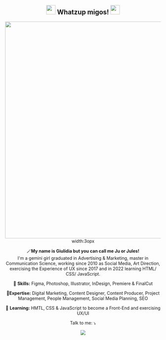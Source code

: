 
<span align="center">


## <img src="https://c.tenor.com/tcUHuyfhymAAAAAi/emoji-emojis.gif" width="30px"> Whatzup migos! <img src="https://c.tenor.com/tcUHuyfhymAAAAAi/emoji-emojis.gif" width="30px"></h2>


<div align="center">
<img src="https://user-images.githubusercontent.com/100308775/169810599-5fea08b8-53c0-4152-9298-4b75d18a0241.png" width="700px" />
width:3opx
</div>


<p align="center">
  🪄<strong>My name is Giulídia but you can call me Ju or Jules!</strong>  <br> I'm a gemini girl graduated in Advertising & Marketing, master in Communication Science, working since 2010 as Social Media, Art Direction, exercising the Experience of UX since 2017  and in 2022 learning HTML/ CSS/ JavaScript. 

</p>

<p align="center">
  💼 <strong>Skills:</strong> Figma, Photoshop, Illustrator, InDesign, Premiere & FinalCut 
  <p align="center">
🥇<strong>Expertise:</strong> Digital Marketing, Content Designer, Content Producer, Project Management, People Management, Social Media Planning, SEO</p>
<p align="center">
  📒 <strong>Learning:</strong> HMTL, CSS & JavaScript to become a Front-End and exercising UX/UI</p>

<p align="center">
    
<p align="center">
  Talk to me: ⤵️
</p>

<p align="center"> 
  <a href="https://www.linkedin.com/in/giulidia/" alt="Linkedin">
  <img src="https://img.shields.io/badge/-Linkedin-0e76a8?style=for-the-badge&logo=Linkedin&logoColor=white&link=https://www.linkedin.com/in/keidsonroby/" /></a>
</p>  


